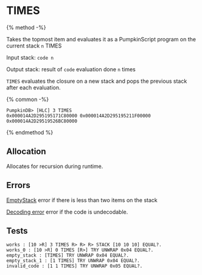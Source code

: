# TIMES

{% method -%}

Takes the topmost item and evaluates it as a PumpkinScript
program on the current stack `n` TIMES

Input stack: `code n`

Output stack: result of `code` evaluation done `n` times

`TIMES` evaluates the closure on a new stack and pops the previous
stack after each evaluation.

{% common -%}

```
PumpkinDB> [HLC] 3 TIMES
0x000014A2D295195171C80000 0x000014A2D295195211F00000 0x000014A2D29519526BC80000
```

{% endmethod %}

## Allocation

Allocates for recursion during runtime.

## Errors

[EmptyStack](./errors/EmptyStack.md) error if there is less than two items on the stack

[Decoding error](./errors/DECODING.md) error if the code is undecodable.

## Tests

```test
works : [10 >R] 3 TIMES R> R> R> STACK [10 10 10] EQUAL?.
works_0 : [10 >R] 0 TIMES [R>] TRY UNWRAP 0x04 EQUAL?.
empty_stack : [TIMES] TRY UNWRAP 0x04 EQUAL?.
empty_stack_1 : [1 TIMES] TRY UNWRAP 0x04 EQUAL?.
invalid_code : [1 1 TIMES] TRY UNWRAP 0x05 EQUAL?.
```
